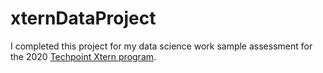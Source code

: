 # xternDataProject

I completed this project for my data science work sample assessment for the 2020 [Techpoint Xtern program](https://techpoint.org/xtern/).
